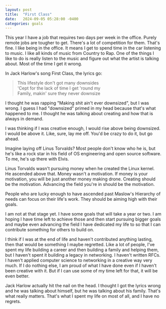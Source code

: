 ```yaml
---
layout: post
title:  "First Class"
date:   2024-09-05 05:28:00 -0400
categories: goals
---
```


This year I have a job that requires two days per week in the office.  Purely remote jobs are tougher to get.  There's a lot of competition for them.  That's fine.  I like being in the office.  It means I get to spend time in the car listening to music.  I like all kinds of music from Country to Rap.  One of the things I like to do is really listen to the music and figure out what the artist is talking about.  Most of the time I get it wrong.

In Jack Harlow's song First Class, the lyrics go:

> This lifestyle don't got many downsides  
> 'Cept for the lack of time I get 'round my  
> Family, makin' sure they never downsize

I thought he was rapping "Making shit ain't ever downsized", but I was wrong.  I guess I had "downsized" primed in my head because that's what happened to me.  I thought he was talking about creating and how that is always in demand.

I was thinking if I was creative enough, I would rise above being downsized.  I would be above it.  Like, sure, lay me off. You'd be crazy to do it, but go ahead.

Imagine laying off Linus Torvalds?  Most people don't know who he is, but he's like a rock star in his field of OS engineering and open source software.  To me, he's up there with Elvis.

Linus Torvalds wasn't pursuing money when he created the Linux kernel.  He ascended above that.  Money wasn't a motivation.  If money is your motivation, you will be just another money making drone.  Creating should be the motivation.  Advancing the field you're in should be the motivation.

People who are lucky enough to have ascended past Maslow's Hierarchy of needs can focus on their life's work. They should be aiming high with their goals.

I am not at that stage yet.  I have some goals that will take a year or two.  I am hoping I have time left to achieve those and then start pursuing bigger goals and maybe even advancing the field I have dedicated my life to so that I can contribute something for others to build on.

I think if I was at the end of life and haven't contributed anything lasting, then that would be something I maybe regretted.  Like a lot of people, I've spent my life building a career and then building a family and helping them, but I haven't spent it building a legacy in networking.  I haven't written RFCs.  I haven't applied computer science to networking in a creative way very much.  If I do nothing else, I am proud of what I have done even if I haven't been creative with it.  But if I can use some of my time left for that, it will be even better.

Jack Harlow actually hit the nail on the head.  I thought I got the lyrics wrong and he was talking about himself, but he was talking about his family.  That's what really matters.  That's what I spent my life on most of all, and I have no regrets.

